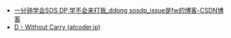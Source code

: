 - [一分钟学会SOS DP,学不会来打我_ddong sosdp_issue是fw的博客-CSDN博客](https://blog.csdn.net/jziwjxjd/article/details/112488108)
- [D - Without Carry (atcoder.jp)](https://atcoder.jp/contests/arc136/tasks/arc136_d)